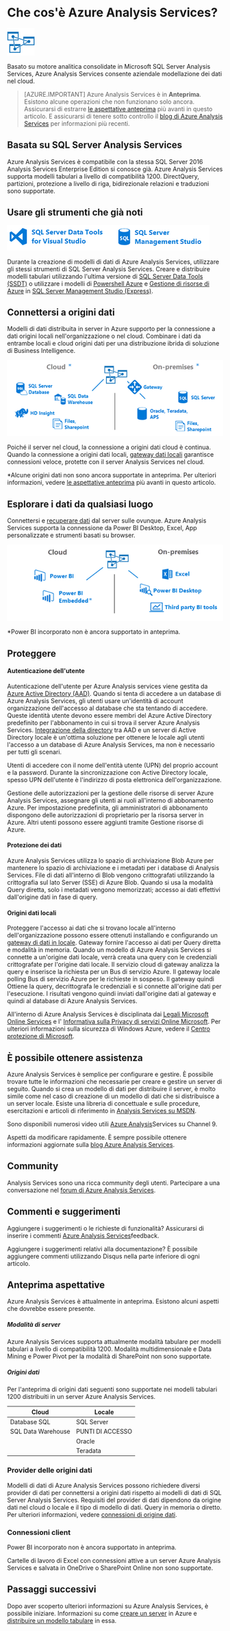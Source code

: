 <properties
   pageTitle="Che cos'è Azure Analysis Services | Microsoft Azure"
   description="È possibile ottenere il quadro generale di Analysis Services in Azure."
   services="analysis-services"
   documentationCenter=""
   authors="minewiskan"
   manager="erikre"
   editor=""
   tags=""/>
<tags
   ms.service="analysis-services"
   ms.devlang="NA"
   ms.topic="article"
   ms.tgt_pltfrm="NA"
   ms.workload="na"
   ms.date="10/25/2016"
   ms.author="owend"/>

# <a name="what-is-azure-analysis-services"></a>Che cos'è Azure Analysis Services?
![Azure Analysis Services](./media/analysis-services-overview/aas-overview-aas-icon.png)

Basato su motore analitica consolidate in Microsoft SQL Server Analysis Services, Azure Analysis Services consente aziendale modellazione dei dati nel cloud.

> [AZURE.IMPORTANT] Azure Analysis Services è in **Anteprima**. Esistono alcune operazioni che non funzionano solo ancora. Assicurarsi di estrarre [le aspettative anteprima](#preview-expectations) più avanti in questo articolo. E assicurarsi di tenere sotto controllo il [blog di Azure Analysis Services](https://go.microsoft.com/fwlink/?linkid=830920) per informazioni più recenti.

## <a name="built-on-sql-server-analysis-services"></a>Basata su SQL Server Analysis Services
Azure Analysis Services è compatibile con la stessa SQL Server 2016 Analysis Services Enterprise Edition si conosce già. Azure Analysis Services supporta modelli tabulari a livello di compatibilità 1200. DirectQuery, partizioni, protezione a livello di riga, bidirezionale relazioni e traduzioni sono supportate.

## <a name="use-the-tools-you-already-know"></a>Usare gli strumenti che già noti
![Strumenti di sviluppo BI](./media/analysis-services-overview/aas-overview-dev-tools.png)

Durante la creazione di modelli di dati di Azure Analysis Services, utilizzare gli stessi strumenti di SQL Server Analysis Services. Creare e distribuire modelli tabulari utilizzando l'ultima versione di [SQL Server Data Tools (SSDT)](https://msdn.microsoft.com/library/mt204009.aspx) o utilizzare i modelli di [Powershell Azure](../powershell-install-configure.md) e [Gestione di risorse di Azure](../azure-resource-manager/resource-group-overview.md) in [SQL Server Management Studio (Express)](https://msdn.microsoft.com/library/mt238290.aspx).

## <a name="connect-to-data-sources"></a>Connettersi a origini dati
Modelli di dati distribuita in server in Azure supporto per la connessione a dati origini locali nell'organizzazione o nel cloud. Combinare i dati da entrambe locali e cloud origini dati per una distribuzione ibrida di soluzione di Business Intelligence.

![Origini dati](./media/analysis-services-overview/aas-overview-data-sources.png)

Poiché il server nel cloud, la connessione a origini dati cloud è continua. Quando la connessione a origini dati locali, [gateway dati locali](analysis-services-gateway.md) garantisce connessioni veloce, protette con il server Analysis Services nel cloud.  

 \*Alcune origini dati non sono ancora supportate in anteprima. Per ulteriori informazioni, vedere [le aspettative anteprima](#preview-expectations) più avanti in questo articolo.

## <a name="explore-your-data-from-anywhere"></a>Esplorare i dati da qualsiasi luogo
Connettersi e [recuperare dati](analysis-services-connect.md) dal server sulle ovunque. Azure Analysis Services supporta la connessione da Power BI Desktop, Excel, App personalizzate e strumenti basati su browser.

![Visualizzazioni dei dati](./media/analysis-services-overview/aas-overview-visualization.png)

 \*Power BI incorporato non è ancora supportato in anteprima.

## <a name="secure"></a>Proteggere

#### <a name="user-authentication"></a>Autenticazione dell'utente
Autenticazione dell'utente per Azure Analysis services viene gestita da [Azure Active Directory (AAD)](../active-directory/active-directory-whatis.md). Quando si tenta di accedere a un database di Azure Analysis Services, gli utenti usare un'identità di account organizzazione dell'accesso al database che sta tentando di accedere. Queste identità utente devono essere membri del Azure Active Directory predefinito per l'abbonamento in cui si trova il server Azure Analysis Services. [Integrazione della directory](https://technet.microsoft.com/library/jj573653.aspx) tra AAD e un server di Active Directory locale è un'ottima soluzione per ottenere le locale agli utenti l'accesso a un database di Azure Analysis Services, ma non è necessario per tutti gli scenari.

Utenti di accedere con il nome dell'entità utente (UPN) del proprio account e la password. Durante la sincronizzazione con Active Directory locale, spesso UPN dell'utente è l'indirizzo di posta elettronica dell'organizzazione.

Gestione delle autorizzazioni per la gestione delle risorse di server Azure Analysis Services, assegnare gli utenti ai ruoli all'interno di abbonamento Azure. Per impostazione predefinita, gli amministratori di abbonamento dispongono delle autorizzazioni di proprietario per la risorsa server in Azure. Altri utenti possono essere aggiunti tramite Gestione risorse di Azure.

#### <a name="data-security"></a>Protezione dei dati
Azure Analysis Services utilizza lo spazio di archiviazione Blob Azure per mantenere lo spazio di archiviazione e i metadati per i database di Analysis Services. File di dati all'interno di Blob vengono crittografati utilizzando la crittografia sul lato Server (SSE) di Azure Blob. Quando si usa la modalità Query diretta, solo i metadati vengono memorizzati; accesso ai dati effettivi dall'origine dati in fase di query.

#### <a name="on-premises-data-sources"></a>Origini dati locali
Proteggere l'accesso ai dati che si trovano locale all'interno dell'organizzazione possono essere ottenuti installando e configurando un [gateway di dati in locale](analysis-services-gateway.md). Gateway fornire l'accesso ai dati per Query diretta e modalità in memoria. Quando un modello di Azure Analysis Services si connette a un'origine dati locale, verrà creata una query con le credenziali crittografate per l'origine dati locale. Il servizio cloud di gateway analizza la query e inserisce la richiesta per un Bus di servizio Azure. Il gateway locale polling Bus di servizio Azure per le richieste in sospeso. Il gateway quindi Ottiene la query, decrittografa le credenziali e si connette all'origine dati per l'esecuzione. I risultati vengono quindi inviati dall'origine dati al gateway e quindi al database di Azure Analysis Services.

All'interno di Azure Analysis Services è disciplinata dai [Legali Microsoft Online Services](http://www.microsoftvolumelicensing.com/DocumentSearch.aspx?Mode=3&DocumentTypeId=31) e l' [Informativa sulla Privacy di servizi Online Microsoft](https://www.microsoft.com/privacystatement/OnlineServices/Default.aspx).
Per ulteriori informazioni sulla sicurezza di Windows Azure, vedere il [Centro protezione di Microsoft](https://www.microsoft.com/trustcenter/Security/AzureSecurity).

## <a name="get-help"></a>È possibile ottenere assistenza
Azure Analysis Services è semplice per configurare e gestire. È possibile trovare tutte le informazioni che necessarie per creare e gestire un server di seguito. Quando si crea un modello di dati per distribuire il server, è molto simile come nel caso di creazione di un modello di dati che si distribuisce a un server locale. Esiste una libreria di concettuale e sulle procedure, esercitazioni e articoli di riferimento in [Analysis Services su MSDN](https://msdn.microsoft.com/library/bb522607.aspx).

Sono disponibili numerosi video utili [Azure Analysis](https://channel9.msdn.com/series/Azure-Analysis-Services)Services su Channel 9.

Aspetti da modificare rapidamente. È sempre possibile ottenere informazioni aggiornate sulla [blog Azure Analysis Services](https://go.microsoft.com/fwlink/?linkid=830920).

## <a name="community"></a>Community
Analysis Services sono una ricca community degli utenti. Partecipare a una conversazione nel [forum di Azure Analysis Services](https://aka.ms/azureanalysisservicesforum).

## <a name="feedback"></a>Commenti e suggerimenti
Aggiungere i suggerimenti o le richieste di funzionalità? Assicurarsi di inserire i commenti [Azure Analysis Services](https://aka.ms/azureanalysisservicesfeedback)feedback.

Aggiungere i suggerimenti relativi alla documentazione? È possibile aggiungere commenti utilizzando Disqus nella parte inferiore di ogni articolo.

## <a name="preview-expectations"></a>Anteprima aspettative
Azure Analysis Services è attualmente in anteprima. Esistono alcuni aspetti che dovrebbe essere presente.

##### <a name="server-modes"></a>Modalità di server
Azure Analysis Services supporta attualmente modalità tabulare per modelli tabulari a livello di compatibilità 1200. Modalità multidimensionale e Data Mining e Power Pivot per la modalità di SharePoint non sono supportate.

##### <a name="data-sources"></a>Origini dati
Per l'anteprima di origini dati seguenti sono supportate nei modelli tabulari 1200 distribuiti in un server Azure Analysis Services.

| **Cloud** | **Locale** |
|--------------|------------|
| Database SQL | SQL Server |
| SQL Data Warehouse | PUNTI DI ACCESSO |
|      | Oracle |
|       | Teradata |


### <a name="data-source-providers"></a>Provider delle origini dati
Modelli di dati di Azure Analysis Services possono richiedere diversi provider di dati per connettersi a origini dati rispetto ai modelli di dati di SQL Server Analysis Services. Requisiti del provider di dati dipendono da origine dati nel cloud o locale e il tipo di modello di dati. Query in memoria o diretto. Per ulteriori informazioni, vedere [connessioni di origine dati](analysis-services-datasource.md).


### <a name="client-connections"></a>Connessioni client
Power BI incorporato non è ancora supportato in anteprima.

Cartelle di lavoro di Excel con connessioni attive a un server Azure Analysis Services e salvata in OneDrive o SharePoint Online non sono supportate.



## <a name="next-steps"></a>Passaggi successivi
Dopo aver scoperto ulteriori informazioni su Azure Analysis Services, è possibile iniziare. Informazioni su come [creare un server](analysis-services-create-server.md) in Azure e [distribuire un modello tabulare](analysis-services-deploy.md) in essa.
